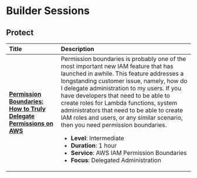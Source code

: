 # Builder Sessions

## Protect

<div class="md-typeset__table">
    <table>
        <thead>
            <tr>
                <th align="left" ><strong>Title</strong></th>
                <th align="left"><strong>Description</strong></th>
            </tr>
        </thead>
        <tbody>
            <tr>
                <td align="left"><a class="table" href="./permission-boundary/build/"><strong>Permission Boundaries: How to Truly Delegate Permissions on AWS</strong></a></td>
                <td align="left">Permission boundaries is probably one of the most important new IAM feature that has launched in awhile. This feature addresses a longstanding customer issue, namely, how do I delegate administration to my users. If you have developers that need to be able to create roles for Lambda functions, system administrators that need to be able to create IAM roles and users, or any similar scenario, then you need permission boundaries.
                    <ul>
                        <li><strong>Level</strong>: Intermediate</li>
                        <li><strong>Duration</strong>: 1 hour</li>
                        <li><strong>Service</strong>: AWS IAM Permission Boundaries</li>
                        <li><strong>Focus</strong>: Delegated Administration</li>
                    </ul>
                </td>
            </tr>
        </tbody>
    </table>
</div>